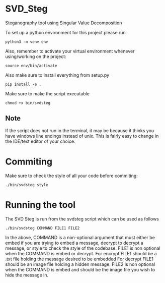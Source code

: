 # SVD_Steg
Steganography tool using Singular Value Decomposition

To set up a python environment for this project please run
````
python3 -m venv env
````
Also, remember to activate your virtual environment whenever using/working on the project:
````
source env/bin/activate
````
Also make sure to install everything from setup.py
````
pip install -e .
````
Make sure to make the script executable
````
chmod +x bin/svdsteg
````
## Note
If the script does not run in the terminal, it may be because it thinks you have windows line endings instead of unix. This is fairly easy to change in the IDE/text editor of your choice.

# Commiting
Make sure to check the style of all your code before commiting:
````
./bin/svdsteg style
````

# Running the tool
The SVD Steg is run from the svdsteg script which can be used as follows
````
./bin/svdsteg COMMAND FILE1 FILE2
````
In the above, COMMAND is a non-optional argument that must either be embed if you are trying to embed a message, decrypt to decrypt a message, or style to check the style of the codebase.
FILE1 is non optional when the COMMAND is embed or decrypt. For encrypt FILE1 should be a .txt file holding the message desired to be embedded For decrypt FILE1 should be an image file holding a hidden message.
FILE2 is non optional when the COMMAND is embed and should be the image file you wish to hide the message in.
